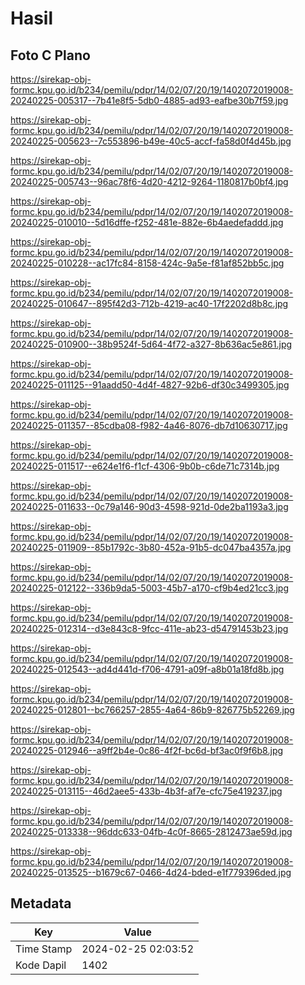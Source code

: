 # Hasil

## Foto C Plano

https://sirekap-obj-formc.kpu.go.id/b234/pemilu/pdpr/14/02/07/20/19/1402072019008-20240225-005317--7b41e8f5-5db0-4885-ad93-eafbe30b7f59.jpg

https://sirekap-obj-formc.kpu.go.id/b234/pemilu/pdpr/14/02/07/20/19/1402072019008-20240225-005623--7c553896-b49e-40c5-accf-fa58d0f4d45b.jpg

https://sirekap-obj-formc.kpu.go.id/b234/pemilu/pdpr/14/02/07/20/19/1402072019008-20240225-005743--96ac78f6-4d20-4212-9264-1180817b0bf4.jpg

https://sirekap-obj-formc.kpu.go.id/b234/pemilu/pdpr/14/02/07/20/19/1402072019008-20240225-010010--5d16dffe-f252-481e-882e-6b4aedefaddd.jpg

https://sirekap-obj-formc.kpu.go.id/b234/pemilu/pdpr/14/02/07/20/19/1402072019008-20240225-010228--ac17fc84-8158-424c-9a5e-f81af852bb5c.jpg

https://sirekap-obj-formc.kpu.go.id/b234/pemilu/pdpr/14/02/07/20/19/1402072019008-20240225-010647--895f42d3-712b-4219-ac40-17f2202d8b8c.jpg

https://sirekap-obj-formc.kpu.go.id/b234/pemilu/pdpr/14/02/07/20/19/1402072019008-20240225-010900--38b9524f-5d64-4f72-a327-8b636ac5e861.jpg

https://sirekap-obj-formc.kpu.go.id/b234/pemilu/pdpr/14/02/07/20/19/1402072019008-20240225-011125--91aadd50-4d4f-4827-92b6-df30c3499305.jpg

https://sirekap-obj-formc.kpu.go.id/b234/pemilu/pdpr/14/02/07/20/19/1402072019008-20240225-011357--85cdba08-f982-4a46-8076-db7d10630717.jpg

https://sirekap-obj-formc.kpu.go.id/b234/pemilu/pdpr/14/02/07/20/19/1402072019008-20240225-011517--e624e1f6-f1cf-4306-9b0b-c6de71c7314b.jpg

https://sirekap-obj-formc.kpu.go.id/b234/pemilu/pdpr/14/02/07/20/19/1402072019008-20240225-011633--0c79a146-90d3-4598-921d-0de2ba1193a3.jpg

https://sirekap-obj-formc.kpu.go.id/b234/pemilu/pdpr/14/02/07/20/19/1402072019008-20240225-011909--85b1792c-3b80-452a-91b5-dc047ba4357a.jpg

https://sirekap-obj-formc.kpu.go.id/b234/pemilu/pdpr/14/02/07/20/19/1402072019008-20240225-012122--336b9da5-5003-45b7-a170-cf9b4ed21cc3.jpg

https://sirekap-obj-formc.kpu.go.id/b234/pemilu/pdpr/14/02/07/20/19/1402072019008-20240225-012314--d3e843c8-9fcc-411e-ab23-d54791453b23.jpg

https://sirekap-obj-formc.kpu.go.id/b234/pemilu/pdpr/14/02/07/20/19/1402072019008-20240225-012543--ad4d441d-f706-4791-a09f-a8b01a18fd8b.jpg

https://sirekap-obj-formc.kpu.go.id/b234/pemilu/pdpr/14/02/07/20/19/1402072019008-20240225-012801--bc766257-2855-4a64-86b9-826775b52269.jpg

https://sirekap-obj-formc.kpu.go.id/b234/pemilu/pdpr/14/02/07/20/19/1402072019008-20240225-012946--a9ff2b4e-0c86-4f2f-bc6d-bf3ac0f9f6b8.jpg

https://sirekap-obj-formc.kpu.go.id/b234/pemilu/pdpr/14/02/07/20/19/1402072019008-20240225-013115--46d2aee5-433b-4b3f-af7e-cfc75e419237.jpg

https://sirekap-obj-formc.kpu.go.id/b234/pemilu/pdpr/14/02/07/20/19/1402072019008-20240225-013338--96ddc633-04fb-4c0f-8665-2812473ae59d.jpg

https://sirekap-obj-formc.kpu.go.id/b234/pemilu/pdpr/14/02/07/20/19/1402072019008-20240225-013525--b1679c67-0466-4d24-bded-e1f779396ded.jpg


## Metadata

| Key        | Value               |
| ---------- | ------------------- |
| Time Stamp | 2024-02-25 02:03:52 |
| Kode Dapil | 1402                |



